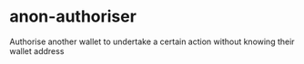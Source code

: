 # anon-authoriser
 Authorise another wallet to undertake a certain action without knowing their wallet address
